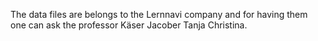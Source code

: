 The data files are belongs to the Lernnavi company and for having them one can ask the professor Käser Jacober Tanja Christina.
